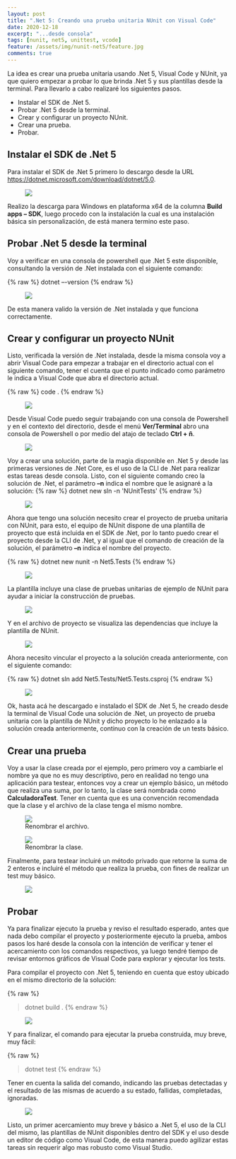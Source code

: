 ```yaml
---
layout: post
title: ".Net 5: Creando una prueba unitaria NUnit con Visual Code"
date: 2020-12-18
excerpt: "...desde consola"
tags: [nunit, net5, unittest, vcode]
feature: /assets/img/nunit-net5/feature.jpg
comments: true
---
```

La idea es crear una prueba unitaria usando .Net 5, Visual Code y NUnit, ya que quiero empezar a probar lo que brinda .Net 5 y sus plantillas desde la terminal. Para llevarlo a cabo realizaré los siguientes pasos.

- Instalar el SDK de .Net 5.
- Probar .Net 5 desde la terminal.
- Crear y configurar un proyecto NUnit.
- Crear una prueba.
- Probar.

## Instalar el SDK de .Net 5

Para instalar el SDK de .Net 5 primero lo descargo desde la URL https://dotnet.microsoft.com/download/dotnet/5.0.

<figure>
<img src="/assets/img/nunit-net5/DownloadNet5.jpg">
</figure> 

Realizo la descarga para Windows en plataforma x64 de la columna **Build apps – SDK**, luego procedo con la instalación la cual es una instalación básica sin personalización, de está manera termino este paso.

## Probar .Net 5 desde la terminal

Voy a verificar en una consola de powershell que .Net 5 este disponible, consultando la versión de .Net instalada con el siguiente comando:

{% raw %}
dotnet –-version
{% endraw %}

<figure>
<img src="/assets/img/nunit-net5/dotnetVersion.jpg">
</figure> 

De esta manera valido la versión de .Net instalada y que funciona correctamente.

## Crear y configurar un proyecto NUnit

Listo, verificada la versión de .Net instalada, desde la misma consola voy a abrir Visual Code para empezar a trabajar en el directorio actual con el siguiente comando, tener el cuenta que el punto indicado como parámetro le indica a Visual Code que abra el directorio actual.

{% raw %}
code .
{% endraw %}

<figure>
<img src="/assets/img/nunit-net5/openVcode.jpg">
</figure>

Desde Visual Code puedo seguir trabajando con una consola de Powershell y en el contexto del directorio, desde el menú **Ver/Terminal** abro una consola de Powershell o por medio del atajo de teclado **Ctrl + ñ**. 

<figure>
<img src="/assets/img/nunit-net5/vsCodeTerminal.jpg">
</figure>

Voy a crear una solución, parte de la magia disponible en .Net 5 y desde las primeras versiones de .Net Core, es el uso de la CLI de .Net para realizar estas tareas desde consola. Listo, con el siguiente comando creo la solución de .Net, el parámetro **–n** indica el nombre que le asignaré a la solución:
{% raw %}
dotnet new sln -n 'NUnitTests'
{% endraw %}

<figure>
<img src="/assets/img/nunit-net5/vsCodeSolucion.jpg">
</figure>

Ahora que tengo una solución necesito crear el proyecto de prueba unitaria con NUnit, para esto, el equipo de NUnit dispone de una plantilla de proyecto que está incluida en el SDK de .Net, por lo tanto puedo crear el proyecto desde la CLI de .Net, y al igual que el comando de creación de la solución, el parámetro **–n** indica el nombre del proyecto.

{% raw %}
dotnet new nunit -n Net5.Tests
{% endraw %}

<figure>
<img src="/assets/img/nunit-net5/vsCodeProyecto.jpg">
</figure>

La plantilla incluye una clase de pruebas unitarias de ejemplo de NUnit para ayudar a iniciar la construcción de pruebas.

<figure>
<img src="/assets/img/nunit-net5/claseEjemplo.jpg">
</figure>

Y en el archivo de proyecto se visualiza las dependencias que incluye la plantilla de NUnit.

<figure>
<img src="/assets/img/nunit-net5/ArchivoProyecto.jpg">
</figure>

Ahora necesito vincular el proyecto a la solución creada anteriormente, con el siguiente comando:

{% raw %}
dotnet sln add Net5.Tests/Net5.Tests.csproj
{% endraw %}

<figure>
<img src="/assets/img/nunit-net5/AddProyecto.jpg">
</figure>

Ok, hasta acá he descargado e instalado el SDK de .Net 5, he creado desde la terminal de Visual Code una solución de .Net, un proyecto de prueba unitaria con la plantilla de NUnit y dicho proyecto lo he enlazado a la solución creada anteriormente, continuo con la creación de un tests básico.

## Crear una prueba

Voy a usar la clase creada por el ejemplo, pero primero voy a cambiarle el nombre ya que no es muy descriptivo, pero en realidad no tengo una aplicación para testear, entonces voy a crear un ejemplo básico, un método que realiza una suma, por lo tanto, la clase será nombrada como **CalculadoraTest**. Tener en cuenta que es una convención recomendada que la clase y el archivo de la clase tenga el mismo nombre.

<figure>
<img src="/assets/img/nunit-net5/renombraArchivo.jpg">
<figcaption>Renombrar el archivo.</figcaption>
</figure>

<figure>
<img src="/assets/img/nunit-net5/renombraClase.jpg">
<figcaption>Renombrar la clase.</figcaption>
</figure>

Finalmente, para testear incluiré un método privado que retorne la suma de 2 enteros e incluiré el método que realiza la prueba, con fines de realizar un test muy básico.

<figure>
<img src="/assets/img/nunit-net5/sumaTest.jpg">
</figure>

## Probar

Ya para finalizar ejecuto la prueba y reviso el resultado esperado, antes que nada debo compilar el proyecto y posteriormente ejecuto la prueba, ambos pasos los haré desde la consola con la intención de verificar y tener el acercamiento con los comandos respectivos, ya luego tendré tiempo de revisar entornos gráficos de Visual Code para explorar y ejecutar los tests.

Para compilar el proyecto con .Net 5, teniendo en cuenta que estoy ubicado en el mismo directorio de la solución:

{% raw %}
> dotnet build .
{% endraw %}

<figure>
<img src="/assets/img/nunit-net5/donetBuild.jpg">
</figure>

Y para finalizar, el comando para ejecutar la prueba construida, muy breve, muy fácil:

{% raw %}
> dotnet test
{% endraw %}

Tener en cuenta la salida del comando, indicando las pruebas detectadas y el resultado de las mismas de acuerdo a su estado, fallidas, completadas, ignoradas.

<figure>
<img src="/assets/img/nunit-net5/donetTest.jpg">
</figure>

Listo, un primer acercamiento muy breve y básico a .Net 5, el uso de la CLI del mismo, las plantillas de NUnit disponibles dentro del SDK y el uso desde un editor de código como Visual Code, de esta manera puedo agilizar estas tareas sin requerir algo mas robusto como Visual Studio.